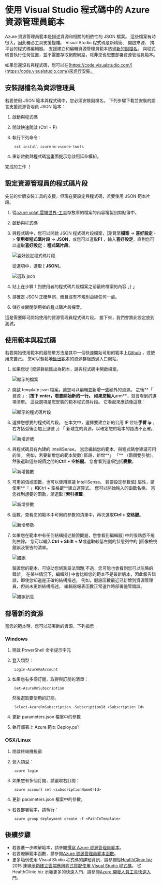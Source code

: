 <properties
   pageTitle="使用與程式碼資源管理員範本 |Microsoft Azure"
   description="顯示如何建立 Azure 資源管理員範本設定 Visual Studio 程式碼。"
   services="azure-resource-manager"
   documentationCenter="na"
   authors="cmatskas"
   manager="timlt"
   editor="tysonn"/>

<tags
   ms.service="azure-resource-manager"
   ms.devlang="na"
   ms.topic="get-started-article"
   ms.tgt_pltfrm="na"
   ms.workload="na"
   ms.date="09/26/2016"
   ms.author="chmatsk;tomfitz"/>

# <a name="working-with-azure-resource-manager-templates-in-visual-studio-code"></a>使用 Visual Studio 程式碼中的 Azure 資源管理員範本

Azure 資源管理員範本是描述資源和相關的相依性的 JSON 檔案。 這些檔案有時很大，因此務必工具支援複雜。 Visual Studio 程式碼是新精簡、 開啟來源、 跨平台的程式碼編輯器。 支援建立和編輯資源管理員範本透過[新的副檔名](https://marketplace.visualstudio.com/items?itemName=msazurermtools.azurerm-vscode-tools)。 與程式碼會執行任何位置，並不需要存取網際網路，除非您也想要部署資源管理員範本。

如果您還沒有與程式碼，您可以在[https://code.visualstudio.com/](https://code.visualstudio.com/)來進行安裝。

## <a name="install-the-resource-manager-extension"></a>安裝副檔名為資源管理員

若要使用 JSON 範本與程式碼中，您必須安裝副檔名。 下列步驟下載並安裝的語言支援資源管理員 JSON 範本︰

1. 啟動與程式碼 
2. 開啟快速開啟 (Ctrl + P) 
3. 執行下列命令︰ 

        ext install azurerm-vscode-tools

4. 重新啟動與程式碼當畫面提示您啟用延伸模組。 

 完成的工作 ！

## <a name="set-up-resource-manager-snippets"></a>設定資源管理員的程式碼片段

先前的步驟安裝工具的支援，但現在要設定與程式碼，若要使用 JSON 範本片段。

1. 從[azure xplat 雲端世界-工具](https://raw.githubusercontent.com/Azure/azure-xplat-arm-tooling/master/VSCode/armsnippets.json)存放庫的檔案的內容複製到剪貼簿中。
2. 啟動與程式碼 
3. 與程式碼中，您可以開啟 JSON 程式碼片段檔案，[瀏覽至**檔案** -> **喜好設定** -> **使用者程式碼片段** -> **JSON**，或您可以選取**F1** ，輸入**喜好設定**，直到您可以選取**喜好設定︰ 程式碼片段**。

    ![喜好設定程式碼片段](./media/resource-manager-vs-code/preferences-snippets.png)

    從選項中，選取 [ **JSON**]。

    ![選取 json](./media/resource-manager-vs-code/select-json.png)

4. 貼上在步驟 1 到使用者的程式碼片段檔案之前最終檔案的內容 」} 」 
5. 請確定 JSON 正確無誤，而且沒有不規則曲線任何一處。 
6. 儲存並關閉使用者的程式碼片段檔案。

這是需要即可開始使用的資源管理員程式碼片段。 接下來，我們會將此設定放到測試。

## <a name="work-with-template-in-vs-code"></a>使用範本與程式碼

若要開始使用範本的最簡單方法是其中一個快速開始可用的範本上[Github](https://github.com/Azure/azure-quickstart-templates) ，或使用您自己。 您可以輕鬆地[匯出範本](resource-manager-export-template.md)的資源群組透過入口網站。 

1. 如果您從 [資源群組匯出為範本，請與程式碼中開啟檔案。

    ![顯示的檔案](./media/resource-manager-vs-code/show-files.png)

2. 開啟 template.json 檔案，讓您可以編輯並新增一些額外的資源。 之後**「 資源 」: [**按下 enter，若要開始新的一行。 如果您輸入**arm**，就會看到的選項清單。 這些選項是您安裝的範本程式碼片段。 它看起來應該像這樣︰ 

    ![顯示的程式碼片段](./media/resource-manager-vs-code/type-snippets.png)

3. 選擇您想要的程式碼片段。 在本文中，選擇要建立新的公用 IP 位址**手臂 ip** 。 右方括弧後面加上逗號 」} 「 新建立的資源，以確定您的範本的語法不正確。

     ![新增逗號](./media/resource-manager-vs-code/add-comma.png)

4. 與程式碼具有內建的 IntelliSense。 當您編輯您的範本，與程式碼會建議可用的值。 例如，若要新增您的範本變數] 區段，新增**」 「** （兩個雙引號），然後選取這些報價之間的**Ctrl + 空格鍵**。 您會看到選項包括**變數**。

    ![新增變數](./media/resource-manager-vs-code/add-variables.png)

5. 可用的值或函數，也可以使用建議 IntelliSense。 若要設定參數值] 屬性，請使用**「 」**和**Ctrl + 空格鍵**建立運算式。 您可以開始輸入的函數名稱。 當您找到想要的函數，請選取 [**索引標籤**。

    ![新增參數](./media/resource-manager-vs-code/select-parameters.png)

6. 函數，查看您的範本中可用的參數的清單中，再次選取**Ctrl + 空格鍵**。

    ![新增參數](./media/resource-manager-vs-code/select-avail-parameters.png)

7. 如果您在範本中有任何結構描述驗證問題，您會看到編輯器] 中的很熟悉不規則曲線。 您可以輸入**Ctrl + Shift + M**或選取較低左側的狀態列中的 [圖像檢視錯誤及警告的清單。

    ![錯誤](./media/resource-manager-vs-code/errors.png)

    驗證您的範本，可協助您偵測語法問題;不過，您可能也會看到您可以忽略的錯誤。 在某些情況下，編輯器] 中會比較您的範本不是最新版本，因此報告錯誤，即使您知道是正確的結構描述。 例如，假設函數最近已新增到資源管理員，但尚未更新結構描述。 編輯器報表函數正常運作時部署儘管錯誤。

    ![錯誤訊息](./media/resource-manager-vs-code/unrecognized-function.png)

## <a name="deploy-your-new-resources"></a>部署新的資源

當您的範本時，您可以部署新的資源，下列指示︰ 

### <a name="windows"></a>Windows

1. 開啟 PowerShell 命令提示字元 
2. 登入類型︰ 

        Login-AzureRmAccount 

3. 如果您有多個訂閱，取得與訂閱的清單︰

        Get-AzureRmSubscription

    然後選取要使用的訂閱。
   
        Select-AzureRmSubscription -SubscriptionId <Subscription Id>

4. 更新 parameters.json 檔案中的參數
5. 執行部署上 Azure 範本 Deploy.ps1

### <a name="osxlinux"></a>OSX/Linux

1. 開啟終端機視窗 
2. 登入類型︰

        azure login 

3. 如果您有多個訂閱，請選取右訂閱︰

        azure account set <subscriptionNameOrId> 

4. 更新 parameters.json 檔案中的參數。
5. 若要部署範本，請執行︰

        azure group deployment create -f <PathToTemplate> 

## <a name="next-steps"></a>後續步驟

- 若要進一步瞭解範本，請參閱[撰寫 Azure 資源管理員範本](resource-group-authoring-templates.md)。
- 若要瞭解範本函數，請參閱[Azure 資源管理員範本函數](resource-group-template-functions.md)。
- 更多範例使用 Visual Studio 程式碼的詳細資訊，請參閱從[HealthClinic.biz](https://github.com/Microsoft/HealthClinic.biz) 2015 連線[示範](https://blogs.msdn.microsoft.com/visualstudio/2015/12/08/connectdemos-2015-healthclinic-biz/)[建立雲端應用程式搭配使用 Visual Studio 程式碼](https://github.com/Microsoft/HealthClinic.biz/wiki/Build-cloud-apps-with-Visual-Studio-Code)。 從 HealthClinic.biz 示範更多的快速入門，請參閱[Azure 開發人員工具快速入門](https://github.com/Microsoft/HealthClinic.biz/wiki/Azure-Developer-Tools-Quickstarts)。
